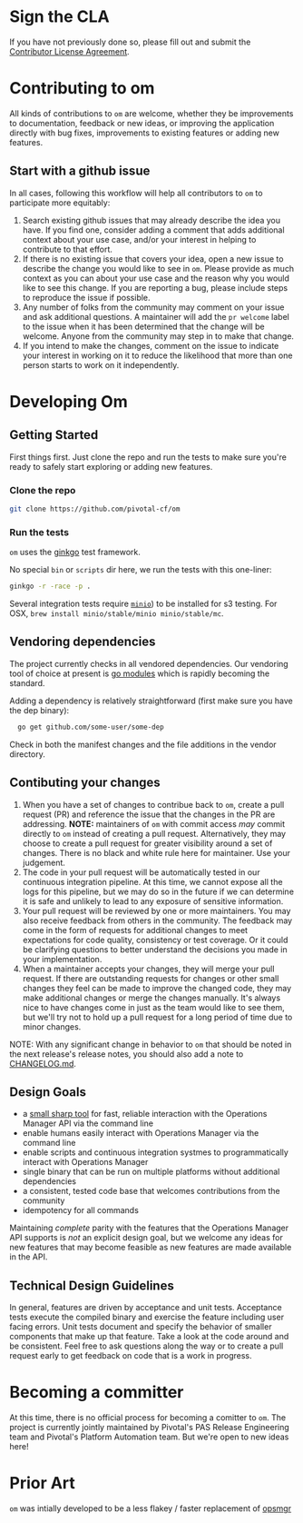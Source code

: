 # Sign the CLA

If you have not previously done so, please fill out and
submit the [Contributor License Agreement](https://cla.pivotal.io).

# Contributing to om

All kinds of contributions to `om` are welcome, whether they be improvements to
documentation, feedback or new ideas, or improving the application directly with
bug fixes, improvements to existing features or adding new features.

## Start with a github issue

In all cases, following this workflow will help all contributors to `om` to
participate more equitably:

1. Search existing github issues that may already describe the idea you have.
   If you find one, consider adding a comment that adds additional context about
   your use case, and/or your interest in helping to contribute to that effort.
2. If there is no existing issue that covers your idea, open a new issue to
   describe the change you would like to see in `om`. Please provide as much
   context as you can about your use case and the reason why you would like to see
   this change. If you are reporting a bug, please include steps to reproduce the
   issue if possible.
3. Any number of folks from the community may comment on your issue and ask
   additional questions. A maintainer will add the `pr welcome` label to the
   issue when it has been determined that the change will be welcome. Anyone
   from the community may step in to make that change.
4. If you intend to make the changes, comment on the issue to indicate your
   interest in working on it to reduce the likelihood that more than one person
   starts to work on it independently.

# Developing Om

## Getting Started

First things first. Just clone the repo and run the tests to make sure you're
ready to safely start exploring or adding new features.

### Clone the repo

```bash
git clone https://github.com/pivotal-cf/om
```

### Run the tests

`om` uses the [ginkgo](https://onsi.github.io/ginkgo/) test framework.

No special `bin` or `scripts` dir here, we run the tests with this one-liner:

```bash
ginkgo -r -race -p .
```

Several integration tests require [`minio`](https://minio.io/)) to be installed for s3 testing.
For OSX, `brew install minio/stable/minio minio/stable/mc`.

## Vendoring dependencies

The project currently checks in all vendored dependencies. Our vendoring tool of choice
at present is [go modules](https://github.com/golang/go/wiki/Modules) which is rapidly becoming the standard.

Adding a dependency is relatively straightforward (first make sure you have the dep binary):

```bash
  go get github.com/some-user/some-dep
```

Check in both the manifest changes and the file additions in the vendor directory.

## Contibuting your changes

1. When you have a set of changes to contribue back to `om`, create a pull
   request (PR) and reference the issue that the changes in the PR are
   addressing.
   **NOTE:** maintainers of `om` with commit access _may_ commit
   directly to `om` instead of creating a pull request. Alternatively, they may choose
   to create a pull request for greater visibility around a set of changes.
   There is no black and white rule here for maintainer. Use your judgement.
2. The code in your pull request will be automatically tested in our continuous
   integration pipeline. At this time, we cannot expose all the logs for this
   pipeline, but we may do so in the future if we can determine it is safe and
   unlikely to lead to any exposure of sensitive information.
3. Your pull request will be reviewed by one or more maintainers. You may also
   receive feedback from others in the community. The feedback may come in the
   form of requests for additional changes to meet expectations for code
   quality, consistency or test coverage. Or it could be clarifying questions to
   better understand the decisions you made in your implementation.
4. When a maintainer accepts your changes, they will merge your pull request.
   If there are outstanding requests for changes or other small changes they
   feel can be made to improve the changed code, they may make additional
   changes or merge the changes manually. It's always nice to have changes come
   in just as the team would like to see them, but we'll try not to hold up a pull
   request for a long period of time due to minor changes.

NOTE: With any significant change in behavior to `om` that should be noted in
the next release's release notes, you should also add a note to [CHANGELOG.md](./CHANGELOG.md).

## Design Goals

- a [small sharp tool](https://brandur.org/small-sharp-tools) for fast, reliable interaction with the Operations Manager API via the command line
- enable humans easily interact with Operations Manager via the command line
- enable scripts and continuous integration systmes to programmatically interact with Operations Manager
- single binary that can be run on multiple platforms without additional dependencies
- a consistent, tested code base that welcomes contributions from the community
- idempotency for all commands

Maintaining _complete_ parity with the features that the Operations Manager API
supports is _not_ an explicit design goal, but we welcome any ideas for new
features that may become feasible as new features are made available in the API.

## Technical Design Guidelines

In general, features are driven by acceptance and unit tests. Acceptance tests execute the compiled binary and exercise the feature including user facing errors. Unit tests document and specify the behavior of smaller components that make up that feature. Take a look at the code around and be consistent. Feel free
to ask questions along the way or to create a pull request early to get feedback
on code that is a work in progress.

# Becoming a committer

At this time, there is no official process for becoming a comitter to `om`.  The
project is currently jointly maintained by Pivotal's PAS Release Engineering
team and Pivotal's Platform Automation team. But we're open to new ideas here!

# Prior Art

`om` was intially developed to be a less flakey / faster replacement of [opsmgr](https://github.com/pivotal-cf/opsmgr)
